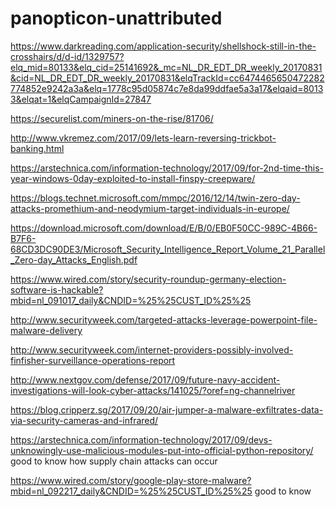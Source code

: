 # panopticon-unattributed

https://www.darkreading.com/application-security/shellshock-still-in-the-crosshairs/d/d-id/1329757?elq_mid=80133&elq_cid=25141692&_mc=NL_DR_EDT_DR_weekly_20170831&cid=NL_DR_EDT_DR_weekly_20170831&elqTrackId=cc6474465650472282774852e9242a3a&elq=1778c95d05874c7e8da99ddfae5a3a17&elqaid=80133&elqat=1&elqCampaignId=27847

https://securelist.com/miners-on-the-rise/81706/

http://www.vkremez.com/2017/09/lets-learn-reversing-trickbot-banking.html 

https://arstechnica.com/information-technology/2017/09/for-2nd-time-this-year-windows-0day-exploited-to-install-finspy-creepware/

https://blogs.technet.microsoft.com/mmpc/2016/12/14/twin-zero-day-attacks-promethium-and-neodymium-target-individuals-in-europe/

https://download.microsoft.com/download/E/B/0/EB0F50CC-989C-4B66-B7F6-68CD3DC90DE3/Microsoft_Security_Intelligence_Report_Volume_21_Parallel_Zero-day_Attacks_English.pdf

https://www.wired.com/story/security-roundup-germany-election-software-is-hackable?mbid=nl_091017_daily&CNDID=%25%25CUST_ID%25%25

http://www.securityweek.com/targeted-attacks-leverage-powerpoint-file-malware-delivery

http://www.securityweek.com/internet-providers-possibly-involved-finfisher-surveillance-operations-report

http://www.nextgov.com/defense/2017/09/future-navy-accident-investigations-will-look-cyber-attacks/141025/?oref=ng-channelriver

https://blog.cripperz.sg/2017/09/20/air-jumper-a-malware-exfiltrates-data-via-security-cameras-and-infrared/

https://arstechnica.com/information-technology/2017/09/devs-unknowingly-use-malicious-modules-put-into-official-python-repository/ good to know how supply chain attacks can occur

https://www.wired.com/story/google-play-store-malware?mbid=nl_092217_daily&CNDID=%25%25CUST_ID%25%25
good to know
